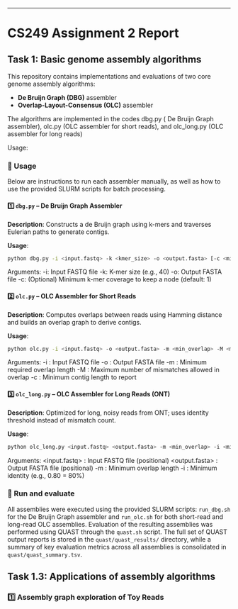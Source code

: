 
---

# CS249 Assignment 2 Report

## Task 1: Basic genome assembly algorithms

This repository contains implementations and evaluations of two core genome assembly algorithms:

- **De Bruijn Graph (DBG)** assembler
- **Overlap-Layout-Consensus (OLC)** assembler

The algorithms are implemented in the codes dbg.py ( De Bruijn Graph assembler), olc.py (OLC assembler for short reads), and olc_long.py (OLC assembler for long reads)

Usage:

### 🚀 Usage

Below are instructions to run each assembler manually, as well as how to use the provided SLURM scripts for batch processing.

#### 1️⃣ `dbg.py` – De Bruijn Graph Assembler

**Description**: Constructs a de Bruijn graph using k-mers and traverses Eulerian paths to generate contigs.

**Usage**:
```bash
python dbg.py -i <input.fastq> -k <kmer_size> -o <output.fasta> [-c <min_coverage>]
```

Arguments:
-i: Input FASTQ file
-k: K-mer size (e.g., 40)
-o: Output FASTA file
-c: (Optional) Minimum k-mer coverage to keep a node (default: 1)

#### 2️⃣ `olc.py` – OLC Assembler for Short Reads

**Description**: Computes overlaps between reads using Hamming distance and builds an overlap graph to derive contigs.

**Usage**:
```bash
python olc.py -i <input.fastq> -o <output.fasta> -m <min_overlap> -M <max_mismatches> -c <min_contig_len>
```

Arguments:
-i : Input FASTQ file
-o : Output FASTA file
-m : Minimum required overlap length
-M : Maximum number of mismatches allowed in overlap
-c : Minimum contig length to report

#### 3️⃣ `olc_long.py` –  OLC Assembler for Long Reads (ONT)

**Description**: Optimized for long, noisy reads from ONT; uses identity threshold instead of mismatch count.

**Usage**:
```bash
python olc_long.py <input.fastq> <output.fasta> -m <min_overlap> -i <min_identity>
```

Arguments:
<input.fastq> : Input FASTQ file (positional)
<output.fasta> : Output FASTA file (positional)
-m : Minimum overlap length
-i : Minimum identity (e.g., 0.80 = 80%)


### 🚀 Run and evaluate
All assemblies were executed using the provided SLURM scripts: `run_dbg.sh` for the De Bruijn Graph assembler and `run_olc.sh` for both short-read and long-read OLC assemblies. Evaluation of the resulting assemblies was performed using QUAST through the `quast.sh` script. The full set of QUAST output reports is stored in the `quast/quast_results/` directory, while a summary of key evaluation metrics across all assemblies is consolidated in `quast/quast_summary.tsv`.

## Task 1.3: Applications of assembly algorithms

### 1️⃣ Assembly graph exploration of Toy Reads



